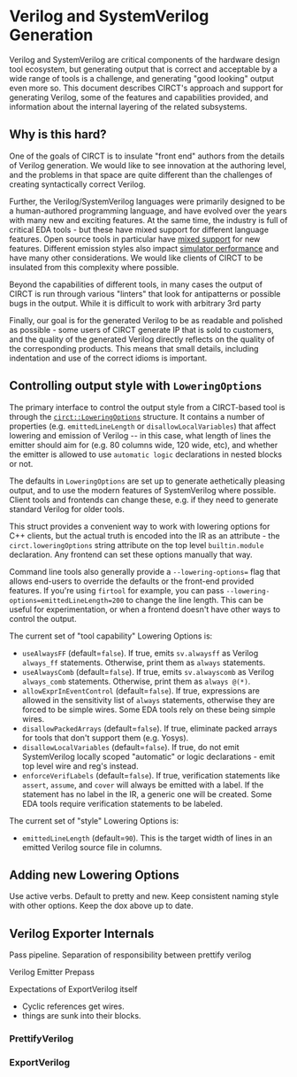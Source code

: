 # Verilog and SystemVerilog Generation

Verilog and SystemVerilog are critical components of the hardware design tool
ecosystem, but generating output that is correct and acceptable by a wide range
of tools is a challenge, and generating "good looking" output even more so.
This document describes CIRCT's approach and support for generating Verilog,
some of the features and capabilities provided, and information about the
internal layering of the related subsystems.

## Why is this hard?

One of the goals of CIRCT is to insulate "front end" authors from the details of
Verilog generation.  We would like to see innovation at the authoring level, and
the problems in that space are quite different than the challenges of creating
syntactically correct Verilog.

Further, the Verilog/SystemVerilog languages were primarily designed to be a
human-authored programming language, and have evolved over the years with many
new and exciting features.  At the same time, the industry is full of critical
EDA tools - but these have mixed support for different language features.  Open
source tools in particular have [mixed
support](https://chipsalliance.github.io/sv-tests-results/) for new features.
Different emission styles also impact [simulator performance](http://www.sunburst-design.com/papers/CummingsDVCon2019_Yikes_SV_Coding_rev1_0.pdf)
and have many other considerations.  We would like clients of CIRCT to be insulated from this complexity where possible.

Beyond the capabilities of different tools, in many cases the output of CIRCT
is run through various "linters" that look for antipatterns or possible bugs in
the output.  While it is difficult to work with arbitrary 3rd party 

Finally, our goal is for the generated Verilog to be as readable and polished as
possible - some users of CIRCT generate IP that is sold to customers, and the
quality of the generated Verilog directly reflects on the quality of the
corresponding products.  This means that small details, including indentation
and use of the correct idioms is important.

## Controlling output style with `LoweringOptions`

The primary interface to control the output style from a CIRCT-based tool is
through the [`circt::LoweringOptions`](https://github.com/llvm/circt/blob/main/include/circt/Support/LoweringOptions.h)
structure.  It contains a number of properties (e.g. `emittedLineLength` or
`disallowLocalVariables`) that affect lowering and emission of Verilog -- in
this case, what length of lines the emitter should aim for (e.g. 80 columns
wide, 120 wide, etc), and whether the emitter is allowed to use `automatic
logic` declarations in nested blocks or not.

The defaults in `LoweringOptions` are set up to generate aethetically pleasing
output, and to use the modern features of SystemVerilog where possible.  Client
tools and frontends can change these, e.g. if they need to generate standard
Verilog for older tools.

This struct provides a convenient way to work with lowering options for C++
clients, but the actual truth is encoded into the IR as an attribute - the
`circt.loweringOptions` string attribute on the top level `builtin.module`
declaration.  Any frontend can set these options manually that way.

Command line tools also generally provide a `--lowering-options=` flag that
allows end-users to override the defaults or the front-end provided features.
If you're using `firtool` for example, you can pass
`--lowering-options=emittedLineLength=200` to change the line length.  This can
be useful for experimentation, or when a frontend doesn't have other ways to
control the output.

The current set of "tool capability" Lowering Options is:

 * `useAlwaysFF` (default=`false`).  If true, emits `sv.alwaysff` as
    Verilog `always_ff` statements.  Otherwise, print them as `always` statements.
 * `useAlwaysComb` (default=`false`).  If true, emits `sv.alwayscomb` as Verilog
   `always_comb` statements.  Otherwise, print them as `always @(*)`.
 * `allowExprInEventControl` (default=`false`).   If true, expressions are
   allowed in the sensitivity list of `always` statements, otherwise they are
   forced to be simple wires. Some EDA tools rely on these being simple wires.
 * `disallowPackedArrays` (default=`false`).  If true, eliminate packed arrays
   for tools that don't support them (e.g. Yosys).
 * `disallowLocalVariables` (default=`false`).  If true, do not emit
   SystemVerilog locally scoped "automatic" or logic declarations - emit top
   level wire and reg's instead.
 * `enforceVerifLabels` (default=`false`).  If true, verification statements
   like `assert`, `assume`, and `cover` will always be emitted with a label. If
   the statement has no label in the IR, a generic one will be created. Some EDA
   tools require verification statements to be labeled.
  
The current set of "style" Lowering Options is:

 * `emittedLineLength` (default=`90`).  This is the target width of lines in an
   emitted Verilog source file in columns.

## Adding new Lowering Options

Use active verbs.  Default to pretty and new.  Keep consistent naming style with
other options. Keep the dox above up to date.


## Verilog Exporter Internals

Pass pipeline.  Separation of responsibility between prettify verilog

Verilog Emitter Prepass

Expectations of ExportVerilog itself
 - Cyclic references get wires.
 - things are sunk into their blocks.

### PrettifyVerilog


### ExportVerilog